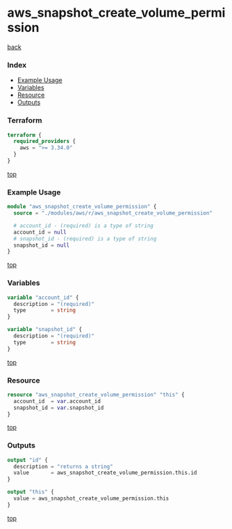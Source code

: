 # aws_snapshot_create_volume_permission

[back](../aws.md)

### Index

- [Example Usage](#example-usage)
- [Variables](#variables)
- [Resource](#resource)
- [Outputs](#outputs)

### Terraform

```terraform
terraform {
  required_providers {
    aws = ">= 3.34.0"
  }
}
```

[top](#index)

### Example Usage

```terraform
module "aws_snapshot_create_volume_permission" {
  source = "./modules/aws/r/aws_snapshot_create_volume_permission"

  # account_id - (required) is a type of string
  account_id = null
  # snapshot_id - (required) is a type of string
  snapshot_id = null
}
```

[top](#index)

### Variables

```terraform
variable "account_id" {
  description = "(required)"
  type        = string
}

variable "snapshot_id" {
  description = "(required)"
  type        = string
}
```

[top](#index)

### Resource

```terraform
resource "aws_snapshot_create_volume_permission" "this" {
  account_id  = var.account_id
  snapshot_id = var.snapshot_id
}
```

[top](#index)

### Outputs

```terraform
output "id" {
  description = "returns a string"
  value       = aws_snapshot_create_volume_permission.this.id
}

output "this" {
  value = aws_snapshot_create_volume_permission.this
}
```

[top](#index)